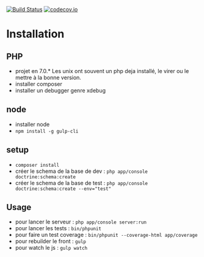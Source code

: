 [![Build Status](https://travis-ci.org/apflieger/zigoto.svg?branch=master)](https://travis-ci.org/apflieger/zigoto)
[![codecov.io](https://codecov.io/github/apflieger/zigoto/coverage.svg?branch=master)](https://codecov.io/github/apflieger/zigoto?branch=master)

Installation
============

PHP
---
* projet en 7.0.* Les unix ont souvent un php deja installé, le virer ou le mettre à la bonne version.
* installer composer
* installer un debugger genre xdebug

node
----
* installer node
* `npm install -g gulp-cli`

setup
-----
* `composer install`
* créer le schema de la base de dev : `php app/console doctrine:schema:create`
* créer le schema de la base de test : `php app/console doctrine:schema:create --env="test"`

Usage
-----
* pour lancer le serveur : `php app/console server:run`
* pour lancer les tests : `bin/phpunit`
* pour faire un test coverage : `bin/phpunit --coverage-html app/coverage`
* pour rebuilder le front : `gulp`
* pour watch le js : `gulp watch`
